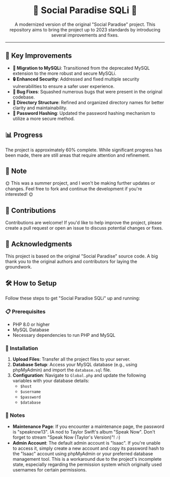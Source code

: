 <h1 align="center">🌴 Social Paradise SQLi 🌴</h1>

<p align="center">
  A modernized version of the original "Social Paradise" project. This repository aims to bring the project up to 2023 standards by introducing several improvements and fixes.
</p>

---

## 🚀 Key Improvements

- **🔁 Migration to MySQLi**: Transitioned from the deprecated MySQL extension to the more robust and secure MySQLi.
- **🔒 Enhanced Security**: Addressed and fixed multiple security vulnerabilities to ensure a safer user experience.
- **🐞 Bug Fixes**: Squashed numerous bugs that were present in the original codebase.
- **📂 Directory Structure**: Refined and organized directory names for better clarity and maintainability.
- **🔐 Password Hashing**: Updated the password hashing mechanism to utilize a more secure method.
  
## 📊 Progress

The project is approximately 60% complete. While significant progress has been made, there are still areas that require attention and refinement.

## 📝 Note

🌞 This was a summer project, and I won't be making further updates or changes. Feel free to fork and continue the development if you're interested! 🌞

## 🤝 Contributions

Contributions are welcome! If you'd like to help improve the project, please create a pull request or open an issue to discuss potential changes or fixes.

## 🙏 Acknowledgments

This project is based on the original "Social Paradise" source code. A big thank you to the original authors and contributors for laying the groundwork.

## 🛠 How to Setup

Follow these steps to get "Social Paradise SQLi" up and running:

### 📋 Prerequisites

- PHP 8.0 or higher
- MySQL Database
- Necessary dependencies to run PHP and MySQL

### 🚀 Installation

1. **Upload Files**: Transfer all the project files to your server.
2. **Database Setup**: Access your MySQL database (e.g., using phpMyAdmin) and import the `database.sql` file.
3. **Configuration**: Navigate to `Global.php` and update the following variables with your database details:
   - `$host`
   - `$username`
   - `$password`
   - `$database`

### 📌 Notes

- **Maintenance Page**: If you encounter a maintenance page, the password is "speaknow13". (A nod to Taylor Swift's album "Speak Now". Don't forget to stream "Speak Now (Taylor's Version)"! 🎶)
- **Admin Account**: The default admin account is "Isaac". If you're unable to access it, simply create a new account and copy its password hash to the "Isaac" account using phpMyAdmin or your preferred database management tool. This is a workaround due to the project's incomplete state, especially regarding the permission system which originally used usernames for certain permissions.




